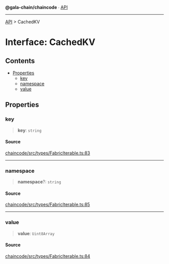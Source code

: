 **@gala-chain/chaincode** ∙ [API](../exports.md)

***

[API](../exports.md) > CachedKV

# Interface: CachedKV

## Contents

- [Properties](CachedKV.md#properties)
  - [key](CachedKV.md#key)
  - [namespace](CachedKV.md#namespace)
  - [value](CachedKV.md#value)

## Properties

### key

> **key**: `string`

#### Source

[chaincode/src/types/FabricIterable.ts:83](https://github.com/GalaChain/sdk/blob/bcbbb18/chaincode/src/types/FabricIterable.ts#L83)

***

### namespace

> **namespace**?: `string`

#### Source

[chaincode/src/types/FabricIterable.ts:85](https://github.com/GalaChain/sdk/blob/bcbbb18/chaincode/src/types/FabricIterable.ts#L85)

***

### value

> **value**: `Uint8Array`

#### Source

[chaincode/src/types/FabricIterable.ts:84](https://github.com/GalaChain/sdk/blob/bcbbb18/chaincode/src/types/FabricIterable.ts#L84)
